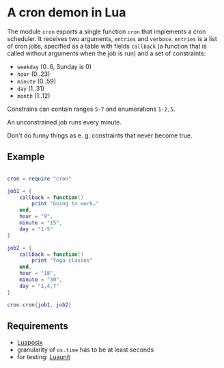 # A cron demon in Lua

The module `cron` exports a single function `cron` that
implements a cron scheduler. It receives two arguments,
`entries` and `verbose`. `entries` is a list of cron jobs,
specified as a table with fields `callback` (a function that is
called without arguments when the job is run) and a set of
constraints:

* `weekday` (0..6, Sunday is 0)
* `hour` (0..23)
* `minute` (0..59)
* `day` (1..31)
* `month` (1..12)

Constrains can contain ranges `5-7` and enumerations `1-2,5`.

An unconstrained job runs every minute.

Don't do funny things as e. g. constraints that never become
true.

## Example

```lua

cron = require "cron"

job1 = {
    callback = function()
        print "Going to work…"
    end,
    hour = "9",
    minute = "15",
    day = "1-5"
}

job2 = {
    callback = function()
        print "Yoga classes"
    end,
    hour = "18",
    minute = "30",
    day = "1,4,7"
}

cron.cron{job1, job2}
```

## Requirements

*   [Luaposix](http://luaforge.net/projects/luaposix/)
*   granularity of `os.time` has to be at least seconds
*   for testing: [Luaunit](http://luaforge.net/projects/luaunit/)
